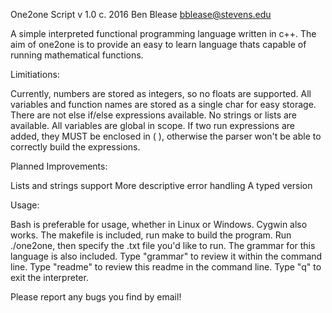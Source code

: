 One2one Script v 1.0
c. 2016 Ben Blease
bblease@stevens.edu

A simple interpreted functional programming language written in c++.
The aim of one2one is to provide an easy to learn language thats capable of
running mathematical functions.

Limitiations:

Currently, numbers are stored as integers, so no floats are supported.
All variables and function names are stored as a single char for easy storage.
There are not else if/else expressions available.
No strings or lists are available.
All variables are global in scope.
If two run expressions are added, they MUST be enclosed in ( ), otherwise the
parser won't be able to correctly build the expressions.

Planned Improvements:

Lists and strings support
More descriptive error handling
A typed version

Usage: 

Bash is preferable for usage, whether in Linux or Windows. Cygwin also works.
The makefile is included, run make to build the program.
Run ./one2one, then specify the .txt file you'd like to run.
The grammar for this language is also included. 
Type "grammar" to review it within the command line.
Type "readme" to review this readme in the command line.
Type "q" to exit the interpreter.

Please report any bugs you find by email!